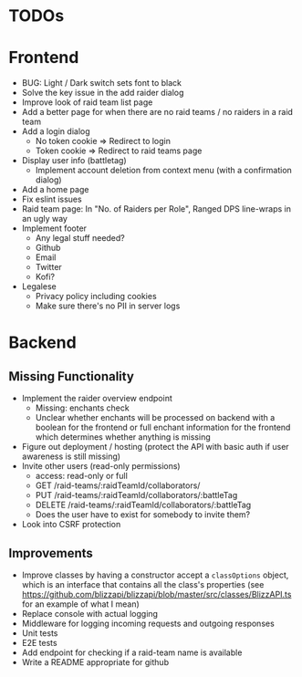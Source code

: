 # TODOs

# Frontend

- BUG: Light / Dark switch sets font to black
- Solve the key issue in the add raider dialog
- Improve look of raid team list page
- Add a better page for when there are no raid teams / no raiders in a raid team
- Add a login dialog
  - No token cookie => Redirect to login
  - Token cookie => Redirect to raid teams page
- Display user info (battletag)
  - Implement account deletion from context menu (with a confirmation dialog)
- Add a home page
- Fix eslint issues
- Raid team page: In "No. of Raiders per Role", Ranged DPS line-wraps in an ugly way
- Implement footer
  - Any legal stuff needed?
  - Github
  - Email
  - Twitter
  - Kofi?
- Legalese
  - Privacy policy including cookies
  - Make sure there's no PII in server logs

# Backend

## Missing Functionality

- Implement the raider overview endpoint
  - Missing: enchants check
  - Unclear whether enchants will be processed on backend with a boolean for the frontend or full enchant information for the frontend which determines whether anything is missing
- Figure out deployment / hosting (protect the API with basic auth if user awareness is still missing)
- Invite other users (read-only permissions)
  - access: read-only or full
  - GET /raid-teams/:raidTeamId/collaborators/
  - PUT /raid-teams/:raidTeamId/collaborators/:battleTag
  - DELETE /raid-teams/:raidTeamId/collaborators/:battleTag
  - Does the user have to exist for somebody to invite them?
- Look into CSRF protection

## Improvements

- Improve classes by having a constructor accept a `classOptions` object, which is an interface that contains all the class's properties (see https://github.com/blizzapi/blizzapi/blob/master/src/classes/BlizzAPI.ts for an example of what I mean)
- Replace console with actual logging
- Middleware for logging incoming requests and outgoing responses
- Unit tests
- E2E tests
- Add endpoint for checking if a raid-team name is available
- Write a README appropriate for github
